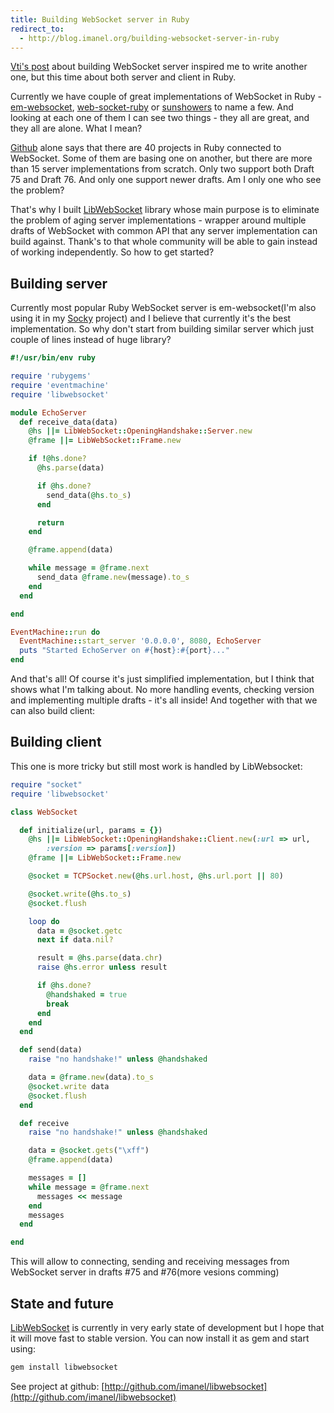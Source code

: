 ```yaml
---
title: Building WebSocket server in Ruby
redirect_to:
  - http://blog.imanel.org/building-websocket-server-in-ruby
---
```


[Vti's post](http://showmetheco.de/articles/2010/11/timtow-to-build-a-websocket-server-in-perl.html) about building WebSocket server inspired me to write another one, but this time about both server and client in Ruby.

Currently we have couple of great implementations of WebSocket in Ruby - [em-websocket](http://github.com/igrigorik/em-websocket), [web-socket-ruby](http://github.com/gimite/web-socket-ruby) or [sunshowers](http://rainbows.rubyforge.org/sunshowers) to name a few. And looking at each one of them I can see two things - they all are great, and they all are alone. What I mean?

[Github](http://github.com) alone says that there are 40 projects in Ruby connected to WebSocket. Some of them are basing one on another, but there are more than 15 server implementations from scratch. Only two support both Draft 75 and Draft 76. And only one support newer drafts. Am I only one who see the problem?

That's why I built [LibWebSocket](http://github.com/imanel/libwebsocket) library whose main purpose is to eliminate the problem of aging server implementations - wrapper around multiple drafts of WebSocket with common API that any server implementation can build against. Thank's to that whole community will be able to gain instead of working independently. So how to get started?

## Building server

Currently most popular Ruby WebSocket server is em-websocket(I'm also using it in my [Socky](http://github.com/socky) project) and I believe that currently it's the best implementation. So why don't start from building similar server which just couple of lines instead of huge library?

``` ruby
#!/usr/bin/env ruby

require 'rubygems'
require 'eventmachine'
require 'libwebsocket'

module EchoServer
  def receive_data(data)
    @hs ||= LibWebSocket::OpeningHandshake::Server.new
    @frame ||= LibWebSocket::Frame.new

    if !@hs.done?
      @hs.parse(data)

      if @hs.done?
        send_data(@hs.to_s)
      end

      return
    end

    @frame.append(data)

    while message = @frame.next
      send_data @frame.new(message).to_s
    end
  end

end

EventMachine::run do
  EventMachine::start_server '0.0.0.0', 8080, EchoServer
  puts "Started EchoServer on #{host}:#{port}..."
end
```

And that's all! Of course it's just simplified implementation, but I think that shows what I'm talking about. No more handling events, checking version and implementing multiple drafts - it's all inside! And together with that we can also build client:

## Building client

This one is more tricky but still most work is handled by LibWebsocket:

``` ruby
require "socket"
require 'libwebsocket'

class WebSocket

  def initialize(url, params = {})
    @hs ||= LibWebSocket::OpeningHandshake::Client.new(:url => url,
        :version => params[:version])
    @frame ||= LibWebSocket::Frame.new

    @socket = TCPSocket.new(@hs.url.host, @hs.url.port || 80)

    @socket.write(@hs.to_s)
    @socket.flush

    loop do
      data = @socket.getc
      next if data.nil?

      result = @hs.parse(data.chr)
      raise @hs.error unless result

      if @hs.done?
        @handshaked = true
        break
      end
    end
  end

  def send(data)
    raise "no handshake!" unless @handshaked

    data = @frame.new(data).to_s
    @socket.write data
    @socket.flush
  end

  def receive
    raise "no handshake!" unless @handshaked

    data = @socket.gets("\xff")
    @frame.append(data)

    messages = []
    while message = @frame.next
      messages << message
    end
    messages
  end

end
```

This will allow to connecting, sending and receiving messages from WebSocket server in drafts #75 and #76(more vesions comming)

## State and future

[LibWebSocket](http://github.com/imanel/libwebsocket) is currently in very early state of development but I hope that it will move fast to stable version. You can now install it as gem and start using:

``` sh
gem install libwebsocket
```

See project at github: [http://github.com/imanel/libwebsocket](http://github.com/imanel/libwebsocket)
